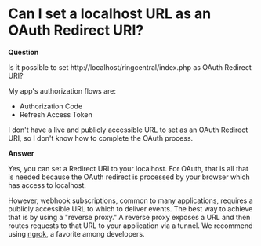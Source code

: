 # Can I set a localhost URL as an OAuth Redirect URI?

**Question**

Is it possible to set http://localhost/ringcentral/index.php as OAuth Redirect URI?

My app's authorization flows are:
* Authorization Code
* Refresh Access Token

I don't have a live and publicly accessible URL to set as an OAuth Redirect URI, so I don't know how to complete the OAuth process.

**Answer**

Yes, you can set a Redirect URI to your localhost. For OAuth, that is all that is needed because the OAuth redirect is processed by your browser which has access to localhost. 

However, webhook subscriptions, common to many applications, requires a publicly accessible URL to which to deliver events. The best way to achieve that is by using a "reverse proxy." A reverse proxy exposes a URL and then routes requests to that URL to your application via a tunnel. We recommend using [ngrok](https://ngrok.com), a favorite among developers. 
